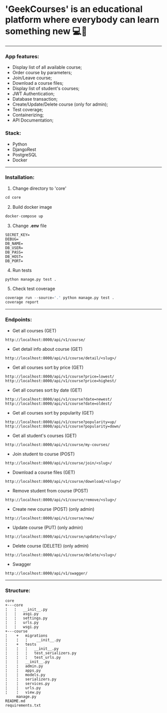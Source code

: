 # 'GeekCourses' is an educational platform where everybody can learn something new 💻​📕​
<hr/>

### App features:
- Display list of all available course;
- Order course by parameters;
- Join/Leave course;
- Download a course files;
- Display list of student's courses;
- JWT Authentication;
- Database transaction;
- Create/Update/Delete course (only for admin);
- Test coverage;
- Containerizing;
- API Documentation;

### Stack:
- Python
- DjangoRest
- PostgreSQL
- Docker

<hr/>

### Installation:
1. Change directory to 'core'
```python
cd core
```
2. Build docker image
```python
docker-compose up
```
3. Change **.env** file
````dotenv
SECRET_KEY=
DEBUG=
DB_NAME=
DB_USER=
DB_PASS=
DB_HOST=
DB_PORT=
````
4. Run tests
```
python manage.py test .
```
5. Check test coverage
```python
coverage run --source='.' python manage.py test .
coverage report
```
<hr/>

### Endpoints:

- Get all courses (GET)
```
http://localhost:8000/api/v1/course/
```
- Get detail info about course (GET)
```
http://localhost:8000/api/v1/course/detail/<slug>/
```
- Get all courses sort by price (GET)
```
http://localhost:8000/api/v1/course?price=lowest/
http://localhost:8000/api/v1/course?price=highest/
```
- Get all courses sort by date (GET)
```
http://localhost:8000/api/v1/course?date=newest/
http://localhost:8000/api/v1/course?date=oldest/
```
- Get all courses sort by popularity (GET)
```
http://localhost:8000/api/v1/course?popularity=up/
http://localhost:8000/api/v1/course?popularity=down/
```
- Get all student's courses (GET)
```
http://localhost:8000/api/v1/course/my-courses/
```
- Join student to course (POST)
```
http://localhost:8000/api/v1/course/join/<slug>/
```
- Download a course files (GET)
```
http://localhost:8000/api/v1/course/download/<slug>/
```
- Remove student from course (POST)
```
http://localhost:8000/api/v1/course/remove/<slug>/
```
- Create new course (POST) (only admin)
```
http://localhost:8000/api/v1/course/new/
```
- Update course (PUT) (only admin)
```
http://localhost:8000/api/v1/course/update/<slug>/
```
- Delete course (DELETE) (only admin)
```
http://localhost:8000/api/v1/course/delete/<slug>/
```
- Swagger
```
http://localhost:8000/api/v1/swagger/
```
<hr/>

### Structure:

```
core
+---core
¦   ¦   __init__.py
¦   ¦   asgi.py
¦   ¦   settings.py
¦   ¦   urls.py
¦   ¦   wsgi.py
+---course
¦    +   migrations
¦    ¦   ¦    __init__.py
¦    +   tests
¦    ¦   ¦   __init__.py
¦    ¦   ¦   test_serializers.py
¦    ¦   ¦   test_urls.py
¦    ¦   __init__.py
¦    ¦   admin.py
¦    ¦   apps.py
¦    ¦   models.py
¦    ¦   serializers.py
¦    ¦   services.py
¦    ¦   urls.py
¦    ¦   view.py
     manage.py
README.md
requirements.txt
```
